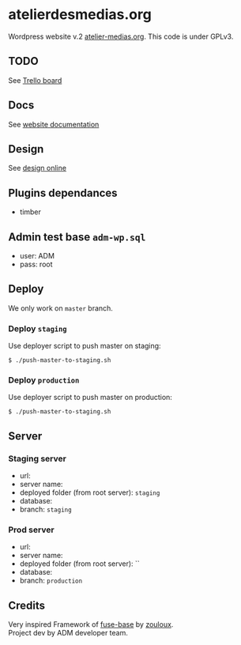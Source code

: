 
# atelierdesmedias.org

Wordpress website v.2 [atelier-medias.org](http://www.atelier-medias.org/).
This code is under GPLv3.

## TODO

See [Trello board](https://trello.com/b/0rU5rbGR/site-adm)

## Docs

See [website documentation](https://docs.google.com/spreadsheet/ccc?key=0AnxUXXNvhG7ddEJqTkxPS284a3IxRTctVVp3amhrX0E&usp=drive_web#gid=7)

## Design

See [design online](https://projects.invisionapp.com/share/FMGJ96E57TB#/screens/287421915_Desktop_HD_-_Home)
    
## Plugins dependances 

- timber 

## Admin test base `adm-wp.sql`

- user: ADM
- pass: root

## Deploy 

We only work on `master` branch.

### Deploy `staging`

Use deployer script to push master on staging: 

```shell
$ ./push-master-to-staging.sh
```

### Deploy `production` 

Use deployer script to push master on production: 

```shell
$ ./push-master-to-staging.sh
```
   
## Server

### Staging server

- url: []()
- server name: 
- deployed folder (from root server): `staging` 
- database: 
- branch: `staging`

### Prod server 

- url: []()
- server name: 
- deployed folder (from root server): ``
- database: 
- branch: `production`
                
## Credits

Very inspired Framework of [fuse-base](https://github.com/willybrauner/fuse-base) by [zouloux](https://github.com/zouloux).  
Project dev by ADM developer team.  
 
 
